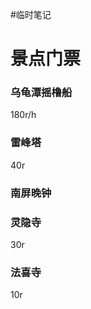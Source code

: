 #临时笔记 
# 景点门票
### 乌龟潭摇橹船
180r/h

### 雷峰塔
40r
### 南屏晚钟

### 灵隐寺
30r
### 法喜寺
10r


























